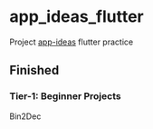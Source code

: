 # app_ideas_flutter
Project [app-ideas](https://github.com/florinpop17/app-ideas) flutter practice
## Finished
### Tier-1: Beginner Projects
Bin2Dec

